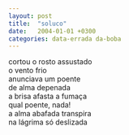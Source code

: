 ```yaml
---
layout: post
title:  "soluco"
date:   2004-01-01 +0300
categories: data-errada da-boba
---
```


<!--more-->
cortou o rosto assustado  
o vento frio  
anunciava um poente  
de alma depenada  
a brisa afasta a fumaça  
qual poente, nada!  
a alma abafada transpira  
na lágrima só deslizada
